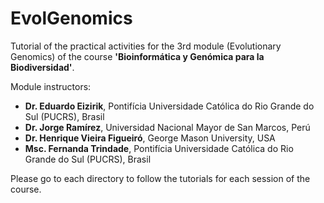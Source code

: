 # EvolGenomics
Tutorial of the practical activities for the 3rd module (Evolutionary Genomics) of the course **'Bioinformática y Genómica para la Biodiversidad'**.

Module instructors:
- **Dr. Eduardo Eizirik**, Pontifícia Universidade Católica do Rio Grande do Sul (PUCRS), Brasil
- **Dr. Jorge Ramírez**, Universidad Nacional Mayor de San Marcos, Perú
- **Dr. Henrique Vieira Figueiró**, George Mason University, USA
- **Msc. Fernanda Trindade**, Pontifícia Universidade Católica do Rio Grande do Sul (PUCRS), Brasil

Please go to each directory to follow the tutorials for each session of the course.



